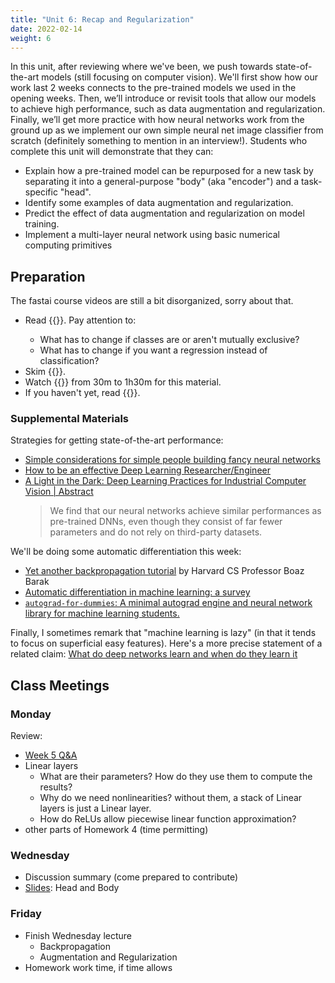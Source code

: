 ```yaml
---
title: "Unit 6: Recap and Regularization"
date: 2022-02-14
weight: 6
---
```


In this unit, after reviewing where we've been, we push towards state-of-the-art models (still focusing on computer vision). We'll first show how our work last 2 weeks connects to the pre-trained models we used in the opening weeks. Then, we’ll introduce or revisit tools that allow our models to achieve high performance, such as data augmentation and regularization. Finally, we’ll get more practice with how neural networks work from the ground up as we implement our own simple neural net image classifier from scratch (definitely something to mention in an interview!).
Students who complete this unit will demonstrate that they can:

- Explain how a pre-trained model can be repurposed for a new task by separating it into a general-purpose "body" (aka "encoder") and a task-specific "head".
- Identify some examples of data augmentation and regularization.
- Predict the effect of data augmentation and regularization on model training.
- Implement a multi-layer neural network using basic numerical computing primitives

## Preparation

The fastai course videos are still a bit disorganized, sorry about that.

- Read {{<fastbook num="6" nbname="06_multicat.ipynb">}}. Pay attention to:
  - What has to change if classes are or aren't mutually exclusive?
  - What has to change if you want a regression instead of classification?
- Skim {{<fastbook num="7" nbname="07_sizing_and_tta.ipynb">}}.
- Watch {{<fastvideo num="6">}} from 30m to 1h30m for this material.
- If you haven't yet, read {{<fastbook num="17" nbname="17_foundations.ipynb">}}.

### Supplemental Materials

Strategies for getting state-of-the-art performance:

- [Simple considerations for simple people building fancy neural networks](https://huggingface.co/blog/simple-considerations)
- [How to be an effective Deep Learning Researcher/Engineer](https://www.dropbox.com/s/3iv93falplmt0yc/8_effective_dl.pdf?dl=0)
- [A Light in the Dark: Deep Learning Practices for Industrial Computer Vision | Abstract](https://arxiv.org/abs/2201.02028)
  > We find that our neural networks achieve similar performances as pre-trained DNNs, even though they consist of far fewer parameters and do not rely on third-party datasets.

We'll be doing some automatic differentiation this week:

- [Yet another backpropagation tutorial](https://windowsontheory.org/2020/11/03/yet-another-backpropagation-tutorial/) by Harvard CS Professor Boaz Barak
- [Automatic differentiation in machine learning: a survey](https://arxiv.org/abs/1502.05767)
- [`autograd-for-dummies`: A minimal autograd engine and neural network library for machine learning students.](https://github.com/malwaredllc/autograd-for-dummies)

Finally, I sometimes remark that "machine learning is lazy" (in that it tends to focus on superficial easy features). Here's a more precise statement of a related claim: [What do deep networks learn and when do they learn it](https://windowsontheory.org/2021/02/17/what-do-deep-networks-learn-and-when-do-they-learn-it/)

## Class Meetings

### Monday

Review:

- [Week 5 Q&A](../05learning/qa/)
- Linear layers
  - What are their parameters? How do they use them to compute the results?
  - Why do we need nonlinearities? without them, a stack of Linear layers is just a Linear layer.
  - How do ReLUs allow piecewise linear function approximation?
- other parts of Homework 4 (time permitting)

### Wednesday

- Discussion summary (come prepared to contribute)
- [Slides](../../slides/w6/w6-recap.html): Head and Body

### Friday

- Finish Wednesday lecture
  - Backpropagation
  - Augmentation and Regularization
- Homework work time, if time allows
